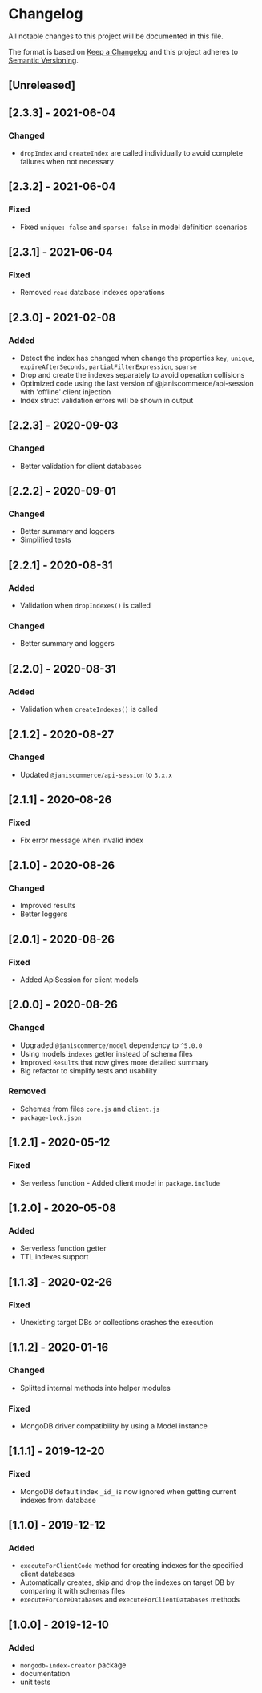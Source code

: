 # Changelog

All notable changes to this project will be documented in this file.

The format is based on [Keep a Changelog](http://keepachangelog.com/en/1.0.0/)
and this project adheres to [Semantic Versioning](http://semver.org/spec/v2.0.0.html).

## [Unreleased]

## [2.3.3] - 2021-06-04
### Changed
- `dropIndex` and `createIndex` are called individually to avoid complete failures when not necessary

## [2.3.2] - 2021-06-04
### Fixed
- Fixed `unique: false` and `sparse: false` in model definition scenarios

## [2.3.1] - 2021-06-04
### Fixed
- Removed `read` database indexes operations

## [2.3.0] - 2021-02-08
### Added
- Detect the index has changed when change the properties `key`, `unique`, `expireAfterSeconds`, `partialFilterExpression`, `sparse`
- Drop and create the indexes separately to avoid operation collisions 
- Optimized code using the last version of @janiscommerce/api-session with 'offline' client injection
- Index struct validation errors will be shown in output 

## [2.2.3] - 2020-09-03
### Changed
- Better validation for client databases

## [2.2.2] - 2020-09-01
### Changed
- Better summary and loggers
- Simplified tests

## [2.2.1] - 2020-08-31
### Added
- Validation when `dropIndexes()` is called

### Changed
- Better summary and loggers

## [2.2.0] - 2020-08-31
### Added
- Validation when `createIndexes()` is called

## [2.1.2] - 2020-08-27
### Changed
- Updated `@janiscommerce/api-session` to `3.x.x`

## [2.1.1] - 2020-08-26
### Fixed
- Fix error message when invalid index

## [2.1.0] - 2020-08-26
### Changed
- Improved results
- Better loggers

## [2.0.1] - 2020-08-26
### Fixed
- Added ApiSession for client models

## [2.0.0] - 2020-08-26
### Changed
- Upgraded `@janiscommerce/model` dependency to `^5.0.0`
- Using models `indexes` getter instead of schema files
- Improved `Results` that now gives more detailed summary
- Big refactor to simplify tests and usability

### Removed
- Schemas from files `core.js` and `client.js`
- `package-lock.json`

## [1.2.1] - 2020-05-12
### Fixed
- Serverless function - Added client model in `package.include`

## [1.2.0] - 2020-05-08
### Added
- Serverless function getter
- TTL indexes support

## [1.1.3] - 2020-02-26
### Fixed
- Unexisting target DBs or collections crashes the execution

## [1.1.2] - 2020-01-16
### Changed
- Splitted internal methods into helper modules

### Fixed
- MongoDB driver compatibility by using a Model instance

## [1.1.1] - 2019-12-20
### Fixed
- MongoDB default index `_id_` is now ignored when getting current indexes from database

## [1.1.0] - 2019-12-12
### Added
- `executeForClientCode` method for creating indexes for the specified client databases
- Automatically creates, skip and drop the indexes on target DB by comparing it with schemas files
- `executeForCoreDatabases` and `executeForClientDatabases` methods

## [1.0.0] - 2019-12-10
### Added
- `mongodb-index-creator` package
- documentation
- unit tests